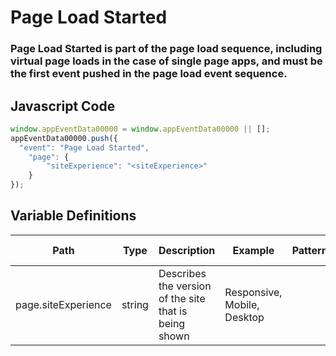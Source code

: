# Page Load Started

### Page Load Started is part of the page load sequence, including virtual page loads in the case of single page apps, and must be the first event pushed in the page load event sequence.

## Javascript Code
```js
window.appEventData00000 = window.appEventData00000 || [];
appEventData00000.push({
  "event": "Page Load Started",
    "page": {
        "siteExperience": "<siteExperience>"
    }
});
```

## Variable Definitions

|Path|Type|Description|Example|Pattern|Min Length|Max Length|Minimum|Maximum|Multiple Of|
| --- | --- | --- | --- | --- | --- | --- | --- | --- | --- |
|page.siteExperience|string|Describes the version of the site that is being shown|Responsive, Mobile, Desktop|||||||




